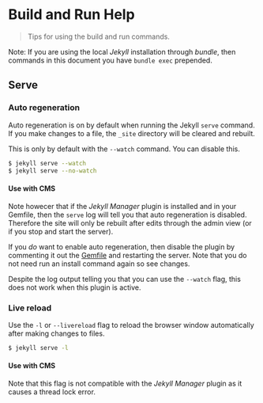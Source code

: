 # Build and Run Help
> Tips for using the build and run commands.

Note: If you are using the local _Jekyll_ installation through _bundle_, then commands in this document you have `bundle exec` prepended.

## Serve

### Auto regeneration

Auto regeneration is on by default when running the Jekyll `serve` command. If you make changes to a file, the `_site` directory will be cleared and rebuilt.

This is only by default with the `--watch` command. You can disable this.

```bash
$ jekyll serve --watch
$ jekyll serve --no-watch
```

#### Use with CMS

Note howecer that if the _Jekyll Manager_ plugin is installed and in your Gemfile, then the `serve` log will tell you that auto regeneration is disabled. Therefore the site will only be rebuilt after edits through the admin view (or if you stop and start the server).

If you _do_ want to enable auto regeneration, then disable the plugin by commenting it out the [Gemfile](/Gemfile) and restarting the server. Note that you do not need run an install command again so see changes.

Despite the log output telling you that you can use the `--watch` flag, this does not work when this plugin is active.


### Live reload

Use the `-l` or `--livereload` flag to reload the browser window automatically after making changes to files.

```bash
$ jekyll serve -l
```

#### Use with CMS

Note that this flag is not compatible with the _Jekyll Manager_ plugin as it causes a thread lock error.

